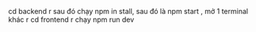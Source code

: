 cd backend r sau đó chạy npm in stall, sau đó là npm start , mở 1 terminal khác r cd frontend r chạy npm run dev 
